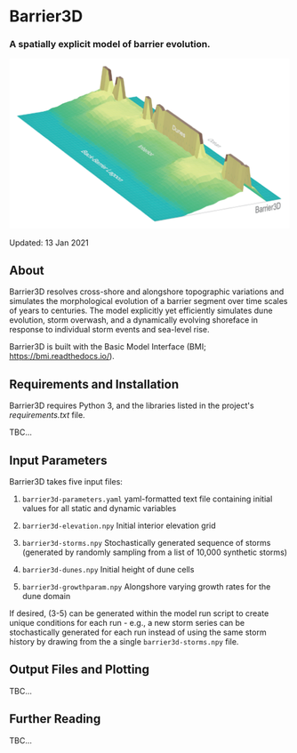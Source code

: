 # Barrier3D

### A spatially explicit model of barrier evolution.

![Barrier3D](/images/Barrier3D.png)

Updated: 13 Jan 2021

## About

Barrier3D resolves cross-shore and alongshore topographic variations and simulates the morphological evolution of a barrier segment over time scales of years to centuries. The model explicitly yet efficiently simulates dune evolution, storm overwash, and a dynamically evolving shoreface in response to individual storm events and sea-level rise.

Barrier3D is built with the Basic Model Interface (BMI; https://bmi.readthedocs.io/).

## Requirements and Installation

Barrier3D requires Python 3, and the libraries listed in the project's _requirements.txt_ file.

TBC...

## Input Parameters

Barrier3D takes five input files:

1) `barrier3d-parameters.yaml`
    yaml-formatted text file containing initial values for all static and dynamic variables
    
2) `barrier3d-elevation.npy`
    Initial interior elevation grid
    
3) `barrier3d-storms.npy`
    Stochastically generated sequence of storms (generated by randomly sampling from a list of 10,000 synthetic storms)
    
4) `barrier3d-dunes.npy`
    Initial height of dune cells
    
5) `barrier3d-growthparam.npy`
    Alongshore varying growth rates for the dune domain

If desired, (3-5) can be generated within the model run script to create unique conditions for each run - e.g., a new storm series can be stochastically generated for each run instead of using the same storm history by drawing from the a single `barrier3d-storms.npy` file.

## Output Files and Plotting

TBC...


## Further Reading

TBC...
